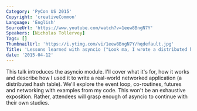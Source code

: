 ```yaml
---
Category: 'PyCon US 2015'
Copyright: 'creativeCommon'
Language: 'English'
SourceUrl: 'https://www.youtube.com/watch?v=1eew8BngN7Y'
Speakers: [Nicholas Tollervey]
Tags: []
ThumbnailUrl: 'https://i.ytimg.com/vi/1eew8BngN7Y/hqdefault.jpg'
Title: 'Lessons learned with asyncio ("Look ma, I wrote a distributed hash table!")'
date: '2015-04-12'
---
```

This talk introduces the asyncio module. I'll cover what it's for, how it works and describe how I used it to write a real-world networked application (a distributed hash table).
We'll explore the event loop, co-routines, futures and networking with examples from my code.
This won't be an exhaustive exposition. Rather, attendees will grasp enough of asyncio to continue with their own studies.
